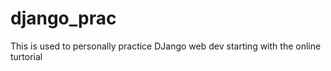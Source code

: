 # django_prac
This is used to personally practice DJango web dev starting with the online turtorial
